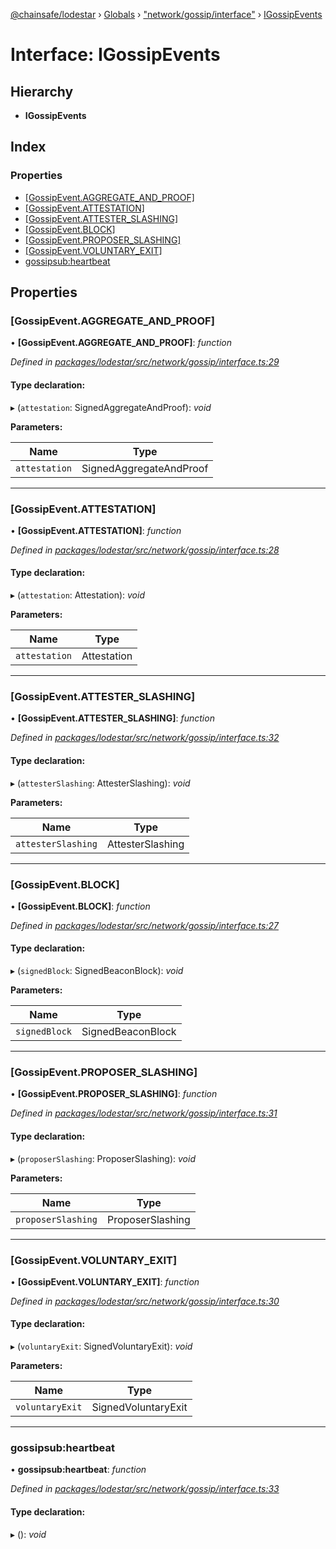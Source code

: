 [@chainsafe/lodestar](../README.md) › [Globals](../globals.md) › ["network/gossip/interface"](../modules/_network_gossip_interface_.md) › [IGossipEvents](_network_gossip_interface_.igossipevents.md)

# Interface: IGossipEvents

## Hierarchy

* **IGossipEvents**

## Index

### Properties

* [[GossipEvent.AGGREGATE_AND_PROOF]](_network_gossip_interface_.igossipevents.md#[gossipevent.aggregate_and_proof])
* [[GossipEvent.ATTESTATION]](_network_gossip_interface_.igossipevents.md#[gossipevent.attestation])
* [[GossipEvent.ATTESTER_SLASHING]](_network_gossip_interface_.igossipevents.md#[gossipevent.attester_slashing])
* [[GossipEvent.BLOCK]](_network_gossip_interface_.igossipevents.md#[gossipevent.block])
* [[GossipEvent.PROPOSER_SLASHING]](_network_gossip_interface_.igossipevents.md#[gossipevent.proposer_slashing])
* [[GossipEvent.VOLUNTARY_EXIT]](_network_gossip_interface_.igossipevents.md#[gossipevent.voluntary_exit])
* [gossipsub:heartbeat](_network_gossip_interface_.igossipevents.md#gossipsub:heartbeat)

## Properties

###  [GossipEvent.AGGREGATE_AND_PROOF]

• **[GossipEvent.AGGREGATE_AND_PROOF]**: *function*

*Defined in [packages/lodestar/src/network/gossip/interface.ts:29](https://github.com/ChainSafe/lodestar/blob/e23248925/packages/lodestar/src/network/gossip/interface.ts#L29)*

#### Type declaration:

▸ (`attestation`: SignedAggregateAndProof): *void*

**Parameters:**

Name | Type |
------ | ------ |
`attestation` | SignedAggregateAndProof |

___

###  [GossipEvent.ATTESTATION]

• **[GossipEvent.ATTESTATION]**: *function*

*Defined in [packages/lodestar/src/network/gossip/interface.ts:28](https://github.com/ChainSafe/lodestar/blob/e23248925/packages/lodestar/src/network/gossip/interface.ts#L28)*

#### Type declaration:

▸ (`attestation`: Attestation): *void*

**Parameters:**

Name | Type |
------ | ------ |
`attestation` | Attestation |

___

###  [GossipEvent.ATTESTER_SLASHING]

• **[GossipEvent.ATTESTER_SLASHING]**: *function*

*Defined in [packages/lodestar/src/network/gossip/interface.ts:32](https://github.com/ChainSafe/lodestar/blob/e23248925/packages/lodestar/src/network/gossip/interface.ts#L32)*

#### Type declaration:

▸ (`attesterSlashing`: AttesterSlashing): *void*

**Parameters:**

Name | Type |
------ | ------ |
`attesterSlashing` | AttesterSlashing |

___

###  [GossipEvent.BLOCK]

• **[GossipEvent.BLOCK]**: *function*

*Defined in [packages/lodestar/src/network/gossip/interface.ts:27](https://github.com/ChainSafe/lodestar/blob/e23248925/packages/lodestar/src/network/gossip/interface.ts#L27)*

#### Type declaration:

▸ (`signedBlock`: SignedBeaconBlock): *void*

**Parameters:**

Name | Type |
------ | ------ |
`signedBlock` | SignedBeaconBlock |

___

###  [GossipEvent.PROPOSER_SLASHING]

• **[GossipEvent.PROPOSER_SLASHING]**: *function*

*Defined in [packages/lodestar/src/network/gossip/interface.ts:31](https://github.com/ChainSafe/lodestar/blob/e23248925/packages/lodestar/src/network/gossip/interface.ts#L31)*

#### Type declaration:

▸ (`proposerSlashing`: ProposerSlashing): *void*

**Parameters:**

Name | Type |
------ | ------ |
`proposerSlashing` | ProposerSlashing |

___

###  [GossipEvent.VOLUNTARY_EXIT]

• **[GossipEvent.VOLUNTARY_EXIT]**: *function*

*Defined in [packages/lodestar/src/network/gossip/interface.ts:30](https://github.com/ChainSafe/lodestar/blob/e23248925/packages/lodestar/src/network/gossip/interface.ts#L30)*

#### Type declaration:

▸ (`voluntaryExit`: SignedVoluntaryExit): *void*

**Parameters:**

Name | Type |
------ | ------ |
`voluntaryExit` | SignedVoluntaryExit |

___

###  gossipsub:heartbeat

• **gossipsub:heartbeat**: *function*

*Defined in [packages/lodestar/src/network/gossip/interface.ts:33](https://github.com/ChainSafe/lodestar/blob/e23248925/packages/lodestar/src/network/gossip/interface.ts#L33)*

#### Type declaration:

▸ (): *void*
